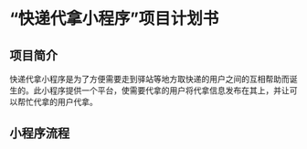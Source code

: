 # “快递代拿小程序”项目计划书 #

## 项目简介 ##

快递代拿小程序是为了方便需要走到驿站等地方取快递的用户之间的互相帮助而诞生的。此小程序提供一个平台，使需要代拿的用户将代拿信息发布在其上，并让可以帮忙代拿的用户代拿。

## 小程序流程 ##

